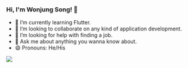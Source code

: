 ### Hi, I'm Wonjung Song! 👋

- 🌱 I’m currently learning Flutter.
- 👯 I’m looking to collaborate on any kind of application development.
- 🤔 I’m looking for help with finding a job.
- 💬 Ask me about anything you wanna know about.
- 😄 Pronouns: He/His

<img src="https://github-readme-status.vercel.app/api?username=DavidWJS&&show_icons=true&title_color=ffffff&icon_color=bb2acf&text_color=daf7dc&bg_color=151515">
